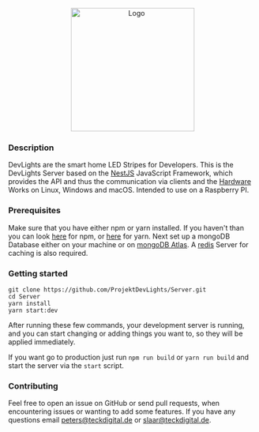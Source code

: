 <p align="center"><img alt="Logo" src="https://i.postimg.cc/vHgyC8nG/logo.png" height="250" /> </p>

### Description
DevLights are the smart home LED Stripes for Developers.
This is the DevLights Server based on the [NestJS](https://nestjs.com) JavaScript Framework, which provides the API and thus the communication via clients and the [Hardware](https://github.com/ProjektDevlights/Hardware)
Works on Linux, Windows and macOS. Intended to use on  a Raspberry PI.

### Prerequisites
Make sure that you have either npm or yarn installed. If you haven't than you can look [here](https://github.com/npm/cli) for npm, or [here](https://classic.yarnpkg.com/en/docs/install) for yarn.
Next set up a mongoDB Database either on your machine or on [mongoDB Atlas](https://www.mongodb.com/cloud/atlas2).
A [redis](https://redis.io/) Server for caching is also required.

### Getting started
```shell
git clone https://github.com/ProjektDevLights/Server.git
cd Server 
yarn install
yarn start:dev
```

After running these few commands, your development server is running, and you can start changing or adding things you want to, so they will be applied immediately.

If you want go to production just run `npm run build` or `yarn run build` and start the server via the `start` script.

### Contributing
Feel free to open an issue on GitHub or send pull requests, when encountering issues or wanting to add some features. If you have any questions email [peters@teckdigital.de](mailto:peters@teckdigital.de) or [slaar@teckdigital.de](mailto:slaar@teckdigital.de).
